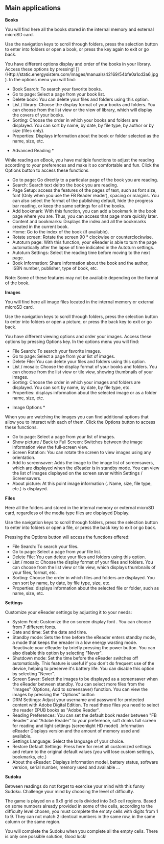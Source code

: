 ## Main applications

**Books**

You will find here all the books stored in the internal memory and external microSD card.

Use the navigation keys to scroll through folders, press the selection button to enter into folders or open a book, or press the key again to exit or go back.

You have different options display and order of the books in your library. Access these options by pressing! [] (Http://static.energysistem.com/images/manuals/42169/54bfe0a1cd3a6.jpg). In the options menu you will find:

- Book Search: To search your favorite books.
- Go to page: Select a page from your book list.
- Delete book: You can delete your files and folders using this option.
- List / library: Choose the display format of your books and folders. You can choose from the list view or the view of library, which will display the covers of your books.
- Sorting: Choose the order in which your books and folders are displayed. You can sort by name, by date, by file type, by author or by size (files only).
- Properties: Displays information about the book or folder selected as the name, size, etc.

* Advanced Reading *

While reading an eBook, you have multiple functions to adjust the reading according to your preferences and make it so comfortable and fun. Click the Options button to access these functions.

- Go to page: Go directly to a particular page of the book you are reading.
- Search: Search text deltro the book you are reading.
- Page Setup: access the features of the pages of text, such as font size, font (Only when you use the FB Reader reader), spacing or margins. You can also select the format of the publishing default, hide the progress bar reading, or keep the same settings for all the books.
- Add bookmark: With this function, you can add a bookmark in the book page where you are. Thus, you can access that page more quickly later.
- Content and bookmarks: Displays the index and all the bookmarks created in the current book.
- Home: Go to the index of the book (if available).
- Rotate screen: Rotate the screen 90 ° clockwise or counterclockwise.
- Autoturn page: With this function, your eReader is able to turn the page automatically after the lapse of time indicated in the Autoturn settings.
- Autoturn Settings: Select the reading time before moving to the next page.
- Book Information: Share information about the book and the author, ISBN number, publisher, type of book, etc.

Note: Some of these features may not be available depending on the format of the book.

**Images**

You will find here all image files located in the internal memory or external microSD card.

Use the navigation keys to scroll through folders, press the selection button to enter into folders or open a picture, or press the back key to exit or go back.

You have different viewing options and order your images. Access these options by pressing Options key. In the options menu you will find:

- File Search: To search your favorite images.
- Go to page: Select a page from your list of images.
- Delete File: You can delete your files and folders using this option.
- List / mosaic: Choose the display format of your books and folders. You can choose from the list view or tile view, showing thumbnails of your images.
- Sorting: Choose the order in which your images and folders are displayed. You can sort by name, by date, by file type, etc.
- Properties: displays information about the selected image or as a folder name, size, etc.

* Image Options *

When you are watching the images you can find additional options that allow you to interact with each of them. Click the Options button to access these functions.

* Go to page: Select a page from your list of images.
* Show picture / Back to Full Screen: Switches between the image information view the full-screen view.
* Screen Rotation: You can rotate the screen to view images using any orientation.
* Add to screensaver: Adds the image to the image list of screensavers, which are displayed when the eReader is in standby mode. You can view the list of images displayed on the screen saver within Settings / Screensavers.
* About picture: At this point image information (. Name, size, file type, etc.) is displayed.

**Files**

Here all the folders and stored in the internal memory or external microSD card, regardless of the media type files are displayed Display.

Use the navigation keys to scroll through folders, press the selection button to enter into folders or open a file, or press the back key to exit or go back.

Pressing the Options button will access the functions offered:

- File Search: To search your files.
- Go to page: Select a page from your file list.
- Delete File: You can delete your files and folders using this option.
- List / mosaic: Choose the display format of your files and folders. You can choose from the list view or tile view, which displays thumbnails of your files, format, etc.
- Sorting: Choose the order in which files and folders are displayed. You can sort by name, by date, by file type, size, etc.
- Properties: displays information about the selected file or folder, such as name, size, etc.

**Settings**

Customize your eReader settings by adjusting it to your needs:

* System Font: Customize the on screen display font . You can choose from 7 different fonts.
* Date and time: Set the date and time.
* Standby mode: Sets the time before the eReader enters standby mode, a mode that keeps the ereader in a low energy wasting mode. Reactivate your eReader by briefly pressing the power button. You can also disable this option by selecting "Never".
* Shutdown mode: Set the time before the eReader switches off automatically. This feature is useful if you don't do frequent use of the device, helping to preserve it's battery life. You can disable this option by selecting "Never".
* Screen Saver: Select the images to be displayed as a screensaver when the eReader between standby. You can select more files from the "Images" (Options, Add to screensaver) function. You can view the images by pressing the "Options" button
* DRM Settings: Adjust your username and password for protected content with Adobe Digital Edition. To read these files you need to select the reader EPUB books as "Adobe Reader".
* Reading Preferences: You can set the default book reader between "FB Reader" and "Adobe Reader" to your preference, soft drinks full screen for reading and light settings (screenlight HD model) .Information eReader Displays version and the amount of memory used and available.
* Settings Language: Select the language of your choice.
* Restore Default Settings: Press here for reset all customized settings and return to the original default values (you will lose custom settings, bookmarks, etc.)
* About the eReader: Displays information model, battery status, software version, serial number, memory used and available ...


**Sudoku**

Between readings do not forget to exercise your mind with this funny Sudoku. Challenge your mind by choosing the level of difficulty.

The game is played on a 9x9 grid cells divided into 3x3 cell regions. Based on some numbers already provided in some of the cells, according to the difficulty level chosen, you must complete the empty cells with digits from 1 to 9. They can not match 2 identical numbers in the same row, in the same column or the same region.

You will complete the Sudoku when you complete all the empty cells. There is only one possible solution, Good luck!

